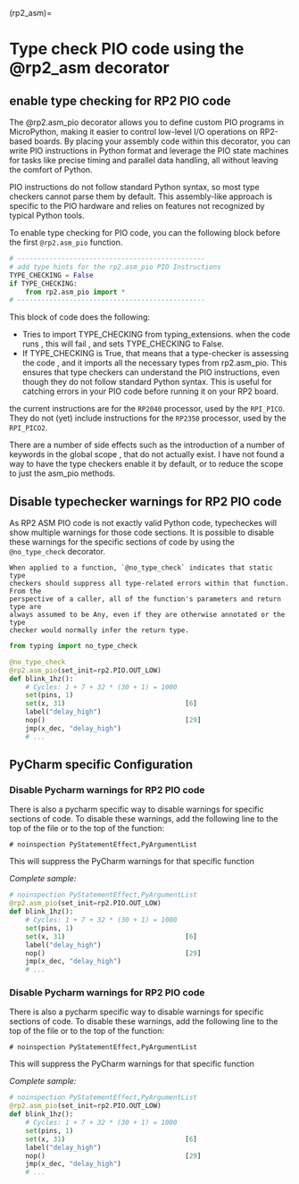 (rp2_asm)=
# Type check PIO code using the @rp2_asm decorator  


## enable type checking for RP2 PIO code
The @rp2.asm_pio decorator allows you to define custom PIO programs in MicroPython, making it easier to control low-level I/O operations on RP2-based boards. By placing your assembly code within this decorator, you can write PIO instructions in Python format and leverage the PIO state machines for tasks like precise timing and parallel data handling, all without leaving the comfort of Python.

PIO instructions do not follow standard Python syntax, so most type checkers cannot parse them by default. This assembly-like approach is specific to the PIO hardware and relies on features not recognized by typical Python tools.

To enable type checking for PIO code, you can the following block before the first `@rp2.asm_pio` function.  

```py 
# -----------------------------------------------
# add type hints for the rp2.asm_pio PIO Instructions
TYPE_CHECKING = False
if TYPE_CHECKING:
    from rp2.asm_pio import *
# -----------------------------------------------
```

This block of code does the following:

 - Tries to import TYPE_CHECKING from typing_extensions. when the code runs , this will fail , and sets TYPE_CHECKING to False. 
 - If TYPE_CHECKING is True, that means that a type-checker is assessing the code , and it imports all the necessary types from rp2.asm_pio.
   This ensures that type checkers can understand the PIO instructions, even though they do not follow standard Python syntax. 
   This is useful for catching errors in your PIO code before running it on your RP2 board.

the current instructions are for the `RP2040` processor, used by the `RPI_PICO`. 
They do not (yet) include instructions for the `RP2350` processor, used by the `RPI_PICO2`.


There are a number of  side effects such as the introduction of a number of keywords in the global scope , that do not actually exist.
I have not found a way to have the type checkers enable it by default, or to reduce the scope to just the asm_pio methods.


## Disable typechecker warnings for RP2 PIO code

As  RP2 ASM PIO code is not exactly valid Python code, typecheckes will show multiple warnings for those code sections. 
It is possible to disable these warnings for the specific sections of code by using the `@no_type_check` decorator.

    When applied to a function, `@no_type_check` indicates that static type
    checkers should suppress all type-related errors within that function. From the
    perspective of a caller, all of the function's parameters and return type are
    always assumed to be Any, even if they are otherwise annotated or the type
    checker would normally infer the return type.

```python
from typing import no_type_check

@no_type_check
@rp2.asm_pio(set_init=rp2.PIO.OUT_LOW)
def blink_1hz():
    # Cycles: 1 + 7 + 32 * (30 + 1) = 1000
    set(pins, 1)
    set(x, 31)                              [6]
    label("delay_high")
    nop()                                   [29]
    jmp(x_dec, "delay_high")
    # ...
```


## PyCharm specific Configuration


### Disable Pycharm warnings for RP2 PIO code

There is also a pycharm specific way to disable warnings for specific sections of code.
To disable these warnings, add the following line to the top of the file or to the top of the function:

`# noinspection PyStatementEffect,PyArgumentList`

This will suppress the PyCharm warnings for that specific function

*Complete sample:*

```python
# noinspection PyStatementEffect,PyArgumentList
@rp2.asm_pio(set_init=rp2.PIO.OUT_LOW)
def blink_1hz():
    # Cycles: 1 + 7 + 32 * (30 + 1) = 1000
    set(pins, 1)
    set(x, 31)                              [6]
    label("delay_high")
    nop()                                   [29]
    jmp(x_dec, "delay_high")
    # ...
```



### Disable Pycharm warnings for RP2 PIO code

There is also a pycharm specific way to disable warnings for specific sections of code.
To disable these warnings, add the following line to the top of the file or to the top of the function:

`# noinspection PyStatementEffect,PyArgumentList`

This will suppress the PyCharm warnings for that specific function

*Complete sample:*

```python
# noinspection PyStatementEffect,PyArgumentList
@rp2.asm_pio(set_init=rp2.PIO.OUT_LOW)
def blink_1hz():
    # Cycles: 1 + 7 + 32 * (30 + 1) = 1000
    set(pins, 1)
    set(x, 31)                              [6]
    label("delay_high")
    nop()                                   [29]
    jmp(x_dec, "delay_high")
    # ...
```
